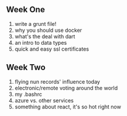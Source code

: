 
## Week One
1. write a grunt file!
2. why you should use docker
3. what's the deal with dart
4. an intro to data types
5. quick and easy ssl certificates

## Week Two
1. flying nun records' influence today
2. electronic/remote voting around the world
3. my .bashrc
4. azure vs. other services
5. something about react, it's so hot right now

